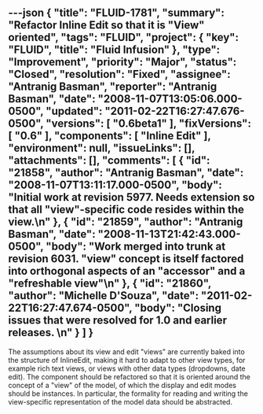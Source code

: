 ---json
{
  "title": "FLUID-1781",
  "summary": "Refactor Inline Edit so that it is \"View\" oriented",
  "tags": "FLUID",
  "project": {
    "key": "FLUID",
    "title": "Fluid Infusion"
  },
  "type": "Improvement",
  "priority": "Major",
  "status": "Closed",
  "resolution": "Fixed",
  "assignee": "Antranig Basman",
  "reporter": "Antranig Basman",
  "date": "2008-11-07T13:05:06.000-0500",
  "updated": "2011-02-22T16:27:47.676-0500",
  "versions": [
    "0.6beta1"
  ],
  "fixVersions": [
    "0.6"
  ],
  "components": [
    "Inline Edit"
  ],
  "environment": null,
  "issueLinks": [],
  "attachments": [],
  "comments": [
    {
      "id": "21858",
      "author": "Antranig Basman",
      "date": "2008-11-07T13:11:17.000-0500",
      "body": "Initial work at revision 5977. Needs extension so that all \"view\"-specific code resides within the view.\n"
    },
    {
      "id": "21859",
      "author": "Antranig Basman",
      "date": "2008-11-13T21:42:43.000-0500",
      "body": "Work merged into trunk at revision 6031. \"view\" concept is itself factored into orthogonal aspects of an \"accessor\" and a \"refreshable view\"\n"
    },
    {
      "id": "21860",
      "author": "Michelle D'Souza",
      "date": "2011-02-22T16:27:47.674-0500",
      "body": "Closing issues that were resolved for 1.0 and earlier releases.&#x20;\n"
    }
  ]
}
---
The assumptions about its view and edit "views" are currently baked into the structure of InlineEdit, making it hard to adapt to other view types, for example rich text views, or views with other data types (dropdowns, date edit). The component should be refactored so that it is oriented around the concept of a "view" of the model, of which the display and edit modes should be instances. In particular, the formality for reading and writing the view-specific representation of the model data should be abstracted.

        